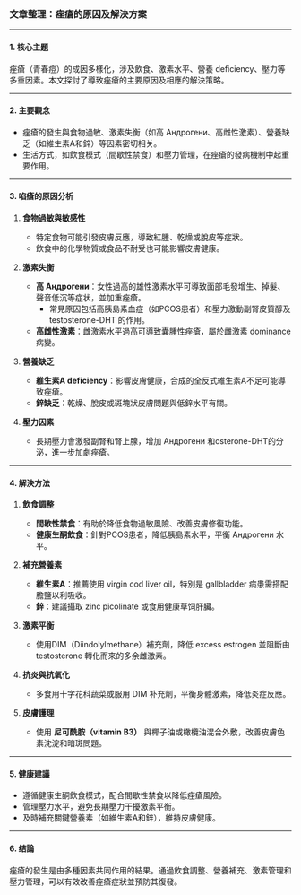 ### 文章整理：痤瘡的原因及解決方案

---

#### 1. 核心主題  
痤瘡（青春痘）的成因多樣化，涉及飲食、激素水平、營養 deficiency、壓力等多重因素。本文探討了導致痤瘡的主要原因及相應的解決策略。

---

#### 2. 主要觀念  
- 痤瘡的發生與食物過敏、激素失衡（如高 Андрогени、高雌性激素）、營養缺乏（如維生素A和鋅）等因素密切相关。  
- 生活方式，如飲食模式（間歇性禁食）和壓力管理，在痤瘡的發病機制中起重要作用。  

---

#### 3. 啗瘡的原因分析  
1. **食物過敏與敏感性**  
   - 特定食物可能引發皮膚反應，導致紅腫、乾燥或脫皮等症狀。  
   - 飲食中的化學物質或食品不耐受也可能影響皮膚健康。  

2. **激素失衡**  
   - **高 Андрогени**：女性過高的雄性激素水平可導致面部毛發增生、掉髮、聲音低沉等症状，並加重痤瘡。  
     - 常見原因包括高胰島素血症（如PCOS患者）和壓力激動副腎皮質醇及 testosterone-DHT 的作用。  
   - **高雌性激素**：雌激素水平過高可導致囊腫性痤瘡，屬於雌激素 dominance 病變。  

3. **營養缺乏**  
   - **維生素A deficiency**：影響皮膚健康，合成的全反式維生素A不足可能導致痤瘡。  
   - **鋅缺乏**：乾燥、脫皮或斑塊狀皮膚問題與低鋅水平有關。  

4. **壓力因素**  
   - 長期壓力會激發副腎和腎上腺，增加 Андрогени 和osterone-DHT的分泌，進一步加劇痤瘡。  

---

#### 4. 解決方法  
1. **飲食調整**  
   - **間歇性禁食**：有助於降低食物過敏風險、改善皮膚修復功能。  
   - **健康生酮飲食**：針對PCOS患者，降低胰島素水平，平衡 Андрогени 水平。  

2. **補充營養素**  
   - **維生素A**：推薦使用 virgin cod liver oil，特別是 gallbladder 病患需搭配膽鹽以利吸收。  
   - **鋅**：建議攝取 zinc picolinate 或食用健康草饲肝臟。  

3. **激素平衡**  
   - 使用DIM（Diindolylmethane）補充劑，降低 excess estrogen 並阻斷由 testosterone 轉化而來的多余雌激素。  

4. **抗炎與抗氧化**  
   - 多食用十字花科蔬菜或服用 DIM 补充劑，平衡身體激素，降低炎症反應。  

5. **皮膚護理**  
   - 使用 **尼可酰胺（vitamin B3）** 與椰子油或橄欖油混合外敷，改善皮膚色素沈淀和暗斑問題。  

---

#### 5. 健康建議  
- 遵循健康生酮飲食模式，配合間歇性禁食以降低痤瘡風險。  
- 管理壓力水平，避免長期壓力干擾激素平衡。  
- 及時補充關鍵營養素（如維生素A和鋅），維持皮膚健康。  

---

#### 6. 结論  
痤瘡的發生是由多種因素共同作用的結果。通過飲食調整、營養補充、激素管理和壓力管理，可以有效改善痤瘡症狀並預防其復發。